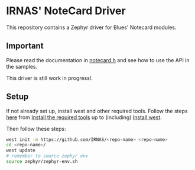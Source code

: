 # IRNAS' NoteCard Driver

This repository contains a Zephyr driver for Blues' Notecard modules.

## Important

Please read the documentation in [notecard.h](./drivers/notecard/notecard.h) and
see how to use the API in the samples.

This driver is still work in progress!.

## Setup

If not already set up, install west and other required tools. Follow the steps
[here](https://developer.nordicsemi.com/nRF_Connect_SDK/doc/latest/nrf/gs_installing.html)
from
[Install the required tools](https://developer.nordicsemi.com/nRF_Connect_SDK/doc/latest/nrf/gs_installing.html#install-the-required-tools)
up to (including)
[Install west](https://developer.nordicsemi.com/nRF_Connect_SDK/doc/latest/nrf/gs_installing.html#install-the-required-tools).

Then follow these steps:

```bash
west init -m https://github.com/IRNAS/<repo-name> <repo-name>
cd <repo-name>/
west update
# remember to source zephyr env
source zephyr/zephyr-env.sh
```
